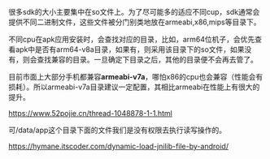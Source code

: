 很多sdk的大小主要集中在so文件上。为了尽可能多的适应不同cup，sdk通常会提供不同二进制文件，这些文件被分门别类地放在armeabi,x86,mips等目录下。

不同cpu在apk应用安装时，会查找对应的目录，比如，arm64位机子，会优先查看apk中是否有arm64-v8a目录，如果有，则采用该目录下的so文件，如果没有，则会查找兼容的目录。一旦确定下目录之后，其他的目录便不会再去管了。

目前市面上大部分手机都兼容**armeabi-v7a**，哪怕x86的cpu也会兼容（性能会有损耗）。所以armeabi-v7a目录建议一定配置，其相比armeabi在性能上有很大的提升。

https://www.52pojie.cn/thread-1048878-1-1.html

可/data/app这个目录下面的文件我们是没有权限去执行读写操作的。

https://hymane.itscoder.com/dynamic-load-jnilib-file-by-android/
